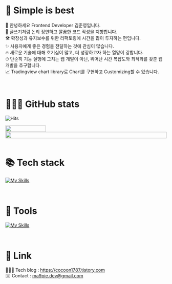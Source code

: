 # 💎 Simple is best
👋 안녕하세요 Frontend Developer 김준영입니다.  
📝 글쓰기처럼 논리 정연하고 깔끔한 코드 작성을 지향합니다.  
🛠️ 확장성과 유지보수를 위한 리팩토링에 시간을 많이 투자하는 편입니다.  
✨ 사용자에게 좋은 경험을 전달하는 것에 관심이 많습니다.    
🔥 새로운 기술에 대해 호기심이 많고, 더 성장하고자 하는 열망이 강합니다.  
⏱ 단순히 기능 실행에 그치는 웹 개발이 아닌, 뛰어난 시간 복잡도와 최적화를 갖춘 웹 개발을 추구합니다.  
📈 Tradingview chart library로 Chart를 구현하고 Customizing할 수 있습니다.  

<br/>  

# 👨🏻‍💻 GitHub stats
![Hits](https://hits.seeyoufarm.com/api/count/incr/badge.svg?url=https%3A%2F%2Fgithub.com%2Fma9pie&count_bg=%2379C83D&title_bg=%23555555&icon=&icon_color=%23E7E7E7&title=hits&edge_flat=false)

<div style="display: flex">
    <img width="50%" src="https://api.opgc.me/githubs/users/ma9pie/tag/?theme=dracula" />
</div>

<div style="display: flex">
    <img width="100%" src="https://github-profile-trophy.vercel.app/?username=ma9pie&no-bg=true&column=4&theme=darkhub" />
</div>

<br/>
    
 
# 📚 Tech stack
[![My Skills](https://skillicons.dev/icons?i=html,css,ts,react,nextjs,redux,emotion,tailwind,sass&perline=5)](https://skillicons.dev)

<br/>


# 🔨 Tools
[![My Skills](https://skillicons.dev/icons?i=git,github,gitlab,vscode,aws,jenkins,figma,sentry&perline=5)](https://skillicons.dev)

<br/>


# 🔗 Link
👨🏻‍💻 Tech blog : https://cocoon1787.tistory.com  
✉️ Contact : ma9pie.dev@gmail.com  

